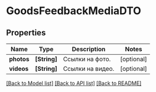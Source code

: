 # GoodsFeedbackMediaDTO

## Properties
Name | Type | Description | Notes
------------ | ------------- | ------------- | -------------
**photos** | **[String]** | Ссылки на фото. | [optional] 
**videos** | **[String]** | Ссылки на видео. | [optional] 

[[Back to Model list]](../README.md#documentation-for-models) [[Back to API list]](../README.md#documentation-for-api-endpoints) [[Back to README]](../README.md)


